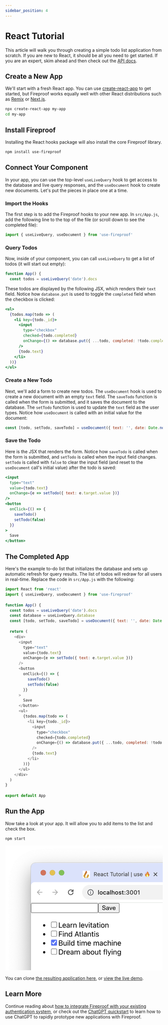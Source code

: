 ```yaml
---
sidebar_position: 4
---
```


# React Tutorial

This article will walk you through creating a simple todo list application from scratch. If you are new to React, it should be all you need to get started. If you are an expert, skim ahead and then check out the [API docs](/docs/react-hooks/use-live-query).

## Create a New App

We'll start with a fresh React app. You can use [create-react-app](https://create-react-app.dev/) to get started, but Fireproof works equally well with other React distributions such as [Remix](https://remix.run/) or [Next.js](https://nextjs.org/). 

```bash
npx create-react-app my-app
cd my-app
```

## Install Fireproof

Installing the React hooks package will also install the core Fireproof library.

```bash
npm install use-fireproof
```

## Connect Your Component

In your app, you can use the top-level `useLiveQuery` hook to get access to the database and live query responses, and the `useDocument` hook to create new documents. Let's put the pieces in place one at a time.

### Import the Hooks

The first step is to add the Fireproof hooks to your new app. In `src/App.js`, add the following line to the top of the file (or scroll down to see the completed file):

```js
import { useLiveQuery, useDocument } from 'use-fireproof'
```

### Query Todos

Now, inside of your component, you can call `useLiveQuery` to get a list of todos (it will start out empty):

```js
function App() {
  const todos = useLiveQuery('date').docs
```

These todos are displayed by the following JSX, which renders their `text` field. Notice how `database.put` is used to toggle the `completed` field when the checkbox is clicked:

```jsx
<ul>
  {todos.map(todo => (
    <li key={todo._id}>
      <input
        type="checkbox"
        checked={todo.completed}
        onChange={() => database.put({ ...todo, completed: !todo.completed })}
      />
      {todo.text}
    </li>
  ))}
</ul>
```

### Create a New Todo

Next, we'll add a form to create new todos. The `useDocument` hook is used to create a new document with an empty `text` field. The `saveTodo` function is called when the form is submitted, and it saves the document to the database. The `setTodo` function is used to update the `text` field as the user types. Notice how `useDocument` is called with an initial value for the document:

```js
const [todo, setTodo, saveTodo] = useDocument({ text: '', date: Date.now(), completed: false })
```

### Save the Todo

Here is the JSX that renders the form. Notice how `saveTodo` is called when the form is submitted, and `setTodo` is called when the input field changes. `setTodo` is called with `false` to clear the input field (and reset to the `useDocument` call's initial value) after the todo is saved:

```jsx
<input 
  type="text" 
  value={todo.text} 
  onChange={e => setTodo({ text: e.target.value })} 
/>
<button
  onClick={() => {
    saveTodo()
    setTodo(false)
  }}
>
  Save
</button>
```

## The Completed App

Here's the example to-do list that initializes the database and sets up automatic refresh for query results. The list of todos will redraw for all users in real-time. Replace the code in `src/App.js` with the following:

```js
import React from 'react'
import { useLiveQuery, useDocument } from 'use-fireproof'

function App() {
  const todos = useLiveQuery('date').docs
  const database = useLiveQuery.database
  const [todo, setTodo, saveTodo] = useDocument({ text: '', date: Date.now(), completed: false })

  return (
    <div>
      <input 
        type="text" 
        value={todo.text} 
        onChange={e => setTodo({ text: e.target.value })} 
      />
      <button
        onClick={() => {
          saveTodo()
          setTodo(false)
        }}
      >
        Save
      </button>
      <ul>
        {todos.map(todo => (
          <li key={todo._id}>
            <input
              type="checkbox"
              checked={todo.completed}
              onChange={() => database.put({ ...todo, completed: !todo.completed })}
            />
            {todo.text}
          </li>
        ))}
      </ul>
    </div>
  )
}

export default App
```

## Run the App

Now take a look at your app. It will allow you to add items to the list and check the box.

```bash
npm start
```

![React screenshot](./img/todos.png)

You can clone [the resulting application here](https://github.com/jchris/my-fireproof-app), or [view the live demo](https://codesandbox.io/p/github/jchris/my-fireproof-app/main).

## Learn More

Continue reading about [how to integrate Fireproof with your existing authentication system](/), or check out the [ChatGPT quickstart](./chatgpt-quick-start) to learn how to use ChatGPT to rapidly prototype new applications with Fireproof.
